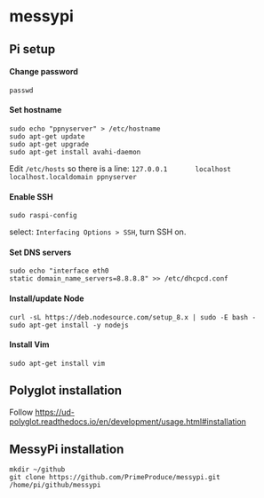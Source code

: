 # messypi

## Pi setup

#### Change password
`passwd`

#### Set hostname
```
sudo echo "ppnyserver" > /etc/hostname
sudo apt-get update
sudo apt-get upgrade
sudo apt-get install avahi-daemon
```
Edit `/etc/hosts` so there is a line:
`127.0.0.1       localhost localhost.localdomain ppnyserver`

#### Enable SSH

`sudo raspi-config`

select: `Interfacing Options > SSH`, turn SSH on.

#### Set DNS servers
```
sudo echo "interface eth0
static domain_name_servers=8.8.8.8" >> /etc/dhcpcd.conf
```

#### Install/update Node
```
curl -sL https://deb.nodesource.com/setup_8.x | sudo -E bash -
sudo apt-get install -y nodejs
```

#### Install Vim

`sudo apt-get install vim`

## Polyglot installation

Follow https://ud-polyglot.readthedocs.io/en/development/usage.html#installation


## MessyPi installation
```
mkdir ~/github
git clone https://github.com/PrimeProduce/messypi.git /home/pi/github/messypi
```


